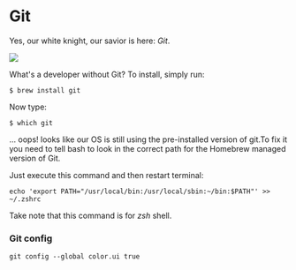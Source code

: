 # Git

Yes, our white knight, our savior is here: *Git*.

![](http://ak-hdl.buzzfed.com/static/2014-05/enhanced/webdr07/21/13/anigif_enhanced-12395-1400693542-1.gif)

What's a developer without Git? To install, simply run:

```shell
$ brew install git
```

Now type:

```shell
$ which git
```

... oops! looks like our OS is still using the pre-installed version of git.To fix it you need to tell bash to look in the correct path for the Homebrew managed version of Git.

Just execute this command and then restart terminal:

```shell
echo 'export PATH="/usr/local/bin:/usr/local/sbin:~/bin:$PATH"' >> ~/.zshrc
```

Take note that this command is for *zsh* shell.

### Git config

```shell
git config --global color.ui true
```

